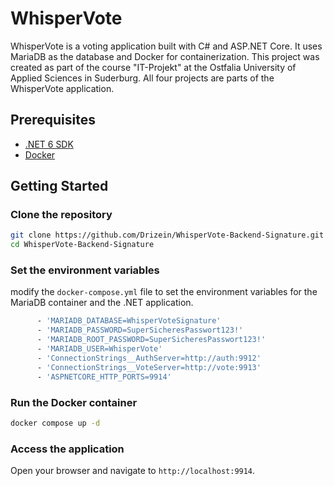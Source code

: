 ﻿# WhisperVote

WhisperVote is a voting application built with C# and ASP.NET Core. It uses MariaDB as the database and Docker for containerization.
This project was created as part of the course "IT-Projekt" at the Ostfalia University of Applied Sciences in Suderburg.
All four projects are parts of the WhisperVote application.

## Prerequisites

- [.NET 6 SDK](https://dotnet.microsoft.com/download/dotnet/6.0)
- [Docker](https://www.docker.com/get-started)

## Getting Started

### Clone the repository

```sh
git clone https://github.com/Drizein/WhisperVote-Backend-Signature.git
cd WhisperVote-Backend-Signature
```

### Set the environment variables

modify the `docker-compose.yml` file to set the environment variables for the MariaDB container and the .NET application.

```sh
      - 'MARIADB_DATABASE=WhisperVoteSignature'
      - 'MARIADB_PASSWORD=SuperSicheresPasswort123!'
      - 'MARIADB_ROOT_PASSWORD=SuperSicheresPasswort123!'
      - 'MARIADB_USER=WhisperVote'
      - 'ConnectionStrings__AuthServer=http://auth:9912'
      - 'ConnectionStrings__VoteServer=http://vote:9913'
      - 'ASPNETCORE_HTTP_PORTS=9914'
```

### Run the Docker container

```sh
docker compose up -d
```

### Access the application

Open your browser and navigate to `http://localhost:9914`.